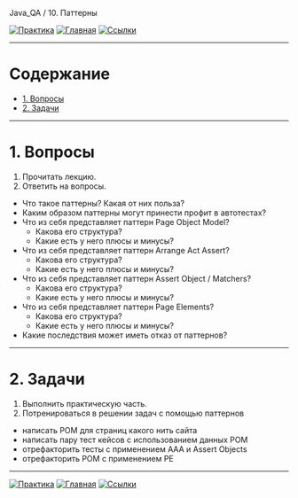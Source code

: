 Java_QA / 10. Паттерны

[![Практика](https://img.shields.io/badge/-Практика-aaffaa)](2.%20Практика.md)
[![Главная](https://img.shields.io/badge/-Главная-aaccee)](README.md)
[![Ссылки](https://img.shields.io/badge/-Ссылки-ffee99)](4.%20Ссылки.md)

***

# Содержание

* [1. Вопросы](#1-вопросы)
* [2. Задачи](#2-задачи)

***

# 1. Вопросы

1. Прочитать лекцию.
2. Ответить на вопросы.

* Что такое паттерны? Какая от них польза?
* Каким образом паттерны могут принести профит в автотестах?
* Что из себя представляет паттерн Page Object Model?
  * Какова его структура?
  * Какие есть у него плюсы и минусы?
* Что из себя представляет паттерн Arrange Act Assert?
  * Какова его структура?
  * Какие есть у него плюсы и минусы?
* Что из себя представляет паттерн Assert Object / Matchers?
  * Какова его структура?
  * Какие есть у него плюсы и минусы?
* Что из себя представляет паттерн Page Elements?
  * Какова его структура?
  * Какие есть у него плюсы и минусы?
* Какие последствия может иметь отказ от паттернов?

***

# 2. Задачи

1. Выполнить практическую часть.
2. Потренироваться в решении задач с помощью паттернов

* написать POM для страниц какого нить сайта
* написать пару тест кейсов с использованием данных POM
* отрефакторить тесты с применением AAA и Assert Objects
* отрефакторить POM с применением PE

***

[![Практика](https://img.shields.io/badge/-Практика-aaffaa)](2.%20Практика.md)
[![Главная](https://img.shields.io/badge/-Главная-aaccee)](README.md)
[![Ссылки](https://img.shields.io/badge/-Ссылки-ffee99)](4.%20Ссылки.md)